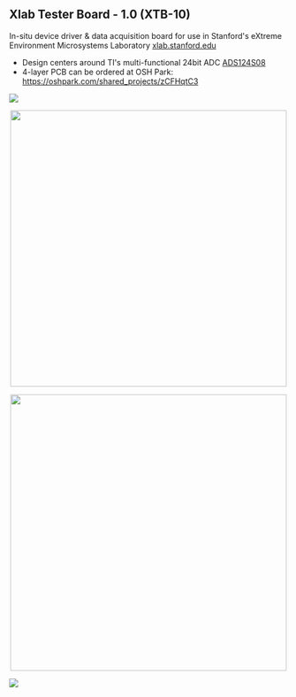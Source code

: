 ## Xlab Tester Board - 1.0 (XTB-10)
In-situ device driver & data acquisition board for use in Stanford's eXtreme Environment Microsystems Laboratory [xlab.stanford.edu](https://xlab.stanford.edu/)
* Design centers around TI's multi-functional 24bit ADC [ADS124S08](http://www.ti.com/product/ADS124S08)
* 4-layer PCB can be ordered at OSH Park: [https://oshpark.com/shared_projects/zCFHqtC3 ](https://oshpark.com/shared_projects/zCFHqtC3 )

<img src="https://github.com/maholli/XTB/blob/master/media/xtb-20_labeled.PNG">
<p align="middle">
  <img width="500" src="https://github.com/maholli/XTB/blob/master/media/xtb-20_DUT_labeled.PNG">
</p>
<p align="middle">
  <img width="500" src="https://github.com/maholli/XTB/blob/master/media/xtb-20.jpg">
</p>
<img src="https://github.com/maholli/XTB/blob/master/media/xtb-20_schematic.PNG">
